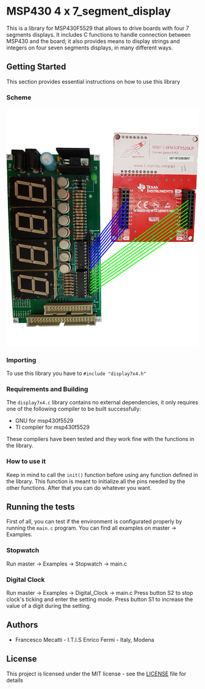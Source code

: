 # MSP430 4 x 7_segment_display
This is a library for MSP430F5529 that allows to drive boards with four 7 segments displays.
It includes C functions to handle connection between MSP430 and the board; it also provides means to display strings and integers on four seven segments displays, in many different ways.

## Getting Started
This section provides essential instructions on how to use this library

### Scheme

![Scheme](Scheme.jpg)

### Importing
To use this library you have to `#include "display7x4.h"`

### Requirements and Building
The `display7x4.c` library contains no external dependencies, it only requires one of the following compiler to be built successfully:
 - GNU for msp430f5529
 - TI compiler for msp430f5529

These compilers have been tested and they work fine with the functions in the library.

### How to use it
Keep in mind to call the `init()` function before using any function defined in the library.
This function is meant to initialize all the pins needed by the other functions.
After that you can do whatever you want.

##  Running the tests
First of all, you can test if the environment is configurated properly by running the `main.c` program.
You can find all examples on master -> Examples.

### Stopwatch
Run master -> Examples -> Stopwatch -> main.c


### Digital Clock
Run master -> Examples -> Digital_Clock -> main.c
Press button S2 to stop clock's ticking and enter the setting mode.
Press button S1 to increase the value of a digit during the setting.

## Authors

 - Francesco Mecatti - I.T.I.S Enrico Fermi - Italy, Modena

## License
This project is licensed under the MIT license - see the [LICENSE](LICENSE) file for details
